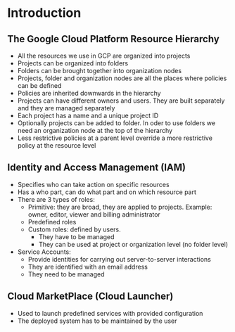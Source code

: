 # Introduction

## The Google Cloud Platform Resource Hierarchy

- All the resources we use in GCP are organized into projects
- Projects can be organized into folders
- Folders can be brought together into organization nodes
- Projects, folder and organization nodes are all the places where policies can be defined
- Policies are inherited downwards in the hierarchy
- Projects can have different owners and users. They are built separately and they are managed separately
- Each project has a name and a unique project ID
- Optionally projects can be added to folder. In oder to use folders we need an organization node at the top of the hierarchy
- Less restrictive policies at a parent level override a more restrictive policy at the resource level

## Identity and Access Management (IAM)

- Specifies who can take action on specific resources
- Has a who part, can do what part and on which resource part
- There are 3 types of roles:
    - Primitive: they are broad, they are applied to projects. Example: owner, editor, viewer and billing administrator
    - Predefined roles
    - Custom roles: defined by users.
        - They have to be managed
        - They can be used at project or organization level (no folder level)
- Service Accounts: 
    - Provide identities for carrying out server-to-server interactions
    - They are identified with an email address
    - They need to be managed

## Cloud MarketPlace (Cloud Launcher)

- Used to launch predefined services with provided configuration
- The deployed system has to be maintained by the user